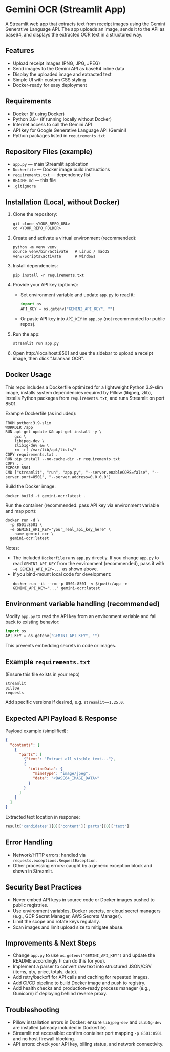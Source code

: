# Gemini OCR (Streamlit App)

A Streamlit web app that extracts text from receipt images using the Gemini Generative Language API. The app uploads an image, sends it to the API as base64, and displays the extracted OCR text in a structured way.

## Features
- Upload receipt images (PNG, JPG, JPEG)  
- Send images to the Gemini API as base64 inline data  
- Display the uploaded image and extracted text  
- Simple UI with custom CSS styling  
- Docker-ready for easy deployment

## Requirements
- Docker (if using Docker)  
- Python 3.8+ (if running locally without Docker)  
- Internet access to call the Gemini API  
- API key for Google Generative Language API (Gemini)  
- Python packages listed in `requirements.txt`

## Repository Files (example)
- `app.py` — main Streamlit application  
- `Dockerfile` — Docker image build instructions  
- `requirements.txt` — dependency list  
- `README.md` — this file  
- `.gitignore`  

## Installation (Local, without Docker)
1. Clone the repository:
   ```
   git clone <YOUR_REPO_URL>
   cd <YOUR_REPO_FOLDER>
   ```

2. Create and activate a virtual environment (recommended):
   ```
   python -m venv venv
   source venv/bin/activate   # Linux / macOS
   venv\Scripts\activate      # Windows
   ```

3. Install dependencies:
   ```
   pip install -r requirements.txt
   ```

4. Provide your API key (options):
   - Set environment variable and update `app.py` to read it:
     ```python
     import os
     API_KEY = os.getenv("GEMINI_API_KEY", "")
     ```
   - Or paste API key into `API_KEY` in `app.py` (not recommended for public repos).

5. Run the app:
   ```
   streamlit run app.py
   ```

6. Open http://localhost:8501 and use the sidebar to upload a receipt image, then click "Jalankan OCR".

## Docker Usage
This repo includes a Dockerfile optimized for a lightweight Python 3.9-slim image, installs system dependencies required by Pillow (libjpeg, zlib), installs Python packages from `requirements.txt`, and runs Streamlit on port 8501.

Example Dockerfile (as included):
```
FROM python:3.9-slim
WORKDIR /app
RUN apt-get update && apt-get install -y \
    gcc \
    libjpeg-dev \
    zlib1g-dev && \
    rm -rf /var/lib/apt/lists/*
COPY requirements.txt .
RUN pip install --no-cache-dir -r requirements.txt
COPY . .
EXPOSE 8501
CMD ["streamlit", "run", "app.py", "--server.enableCORS=false", "--server.port=8501", "--server.address=0.0.0.0"]
```

Build the Docker image:
```
docker build -t gemini-ocr:latest .
```

Run the container (recommended: pass API key via environment variable and map port):
```
docker run -d \
  -p 8501:8501 \
  -e GEMINI_API_KEY="your_real_api_key_here" \
  --name gemini-ocr \
  gemini-ocr:latest
```

Notes:
- The included `Dockerfile` runs `app.py` directly. If you change `app.py` to read `GEMINI_API_KEY` from the environment (recommended), pass it with `-e GEMINI_API_KEY=...` as shown above.
- If you bind-mount local code for development:
  ```
  docker run -it --rm -p 8501:8501 -v $(pwd):/app -e GEMINI_API_KEY="..." gemini-ocr:latest
  ```

## Environment variable handling (recommended)
Modify `app.py` to read the API key from an environment variable and fall back to existing behavior:
```python
import os
API_KEY = os.getenv("GEMINI_API_KEY", "")
```
This prevents embedding secrets in code or images.

## Example `requirements.txt`
(Ensure this file exists in your repo)
```
streamlit
pillow
requests
```
Add specific versions if desired, e.g. `streamlit==1.25.0`.

## Expected API Payload & Response
Payload example (simplified):
```json
{
  "contents": [
    {
      "parts": [
        {"text": "Extract all visible text..."},
        {
          "inlineData": {
            "mimeType": "image/jpeg",
            "data": "<BASE64_IMAGE_DATA>"
          }
        }
      ]
    }
  ]
}
```

Extracted text location in response:
```py
result['candidates'][0]['content']['parts'][0]['text']
```

## Error Handling
- Network/HTTP errors: handled via `requests.exceptions.RequestException`.
- Other processing errors: caught by a generic exception block and shown in Streamlit.

## Security Best Practices
- Never embed API keys in source code or Docker images pushed to public registries.
- Use environment variables, Docker secrets, or cloud secret managers (e.g., GCP Secret Manager, AWS Secrets Manager).
- Limit the scope and rotate keys regularly.
- Scan images and limit upload size to mitigate abuse.

## Improvements & Next Steps
- Change `app.py` to use `os.getenv("GEMINI_API_KEY")` and update the README accordingly (I can do this for you).
- Implement a parser to convert raw text into structured JSON/CSV (items, qty, price, totals, date).
- Add retry/backoff for API calls and caching for repeated images.
- Add CI/CD pipeline to build Docker image and push to registry.
- Add health checks and production-ready process manager (e.g., Gunicorn) if deploying behind reverse proxy.

## Troubleshooting
- Pillow installation errors in Docker: ensure `libjpeg-dev` and `zlib1g-dev` are installed (already included in Dockerfile).
- Streamlit not accessible: confirm container port mapping `-p 8501:8501` and no host firewall blocking.
- API errors: check your API key, billing status, and network connectivity.
